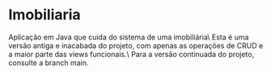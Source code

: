 # Imobiliaria
Aplicação em Java que cuida do sistema de uma imobiliária\\
Esta é uma versão antiga e inacabada do projeto, com apenas as operações de CRUD e a maior parte das views funcionais.\\
Para a versão continuada do projeto, consulte a branch main.
